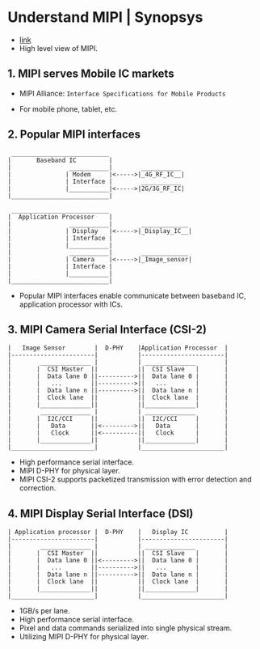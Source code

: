 # Understand MIPI | Synopsys

- [link](https://www.youtube.com/watch?v=sxuwbJPXSqk&list=PLPQM2EfGI7JEGMyeOhlhxXUuYk9a7_HBK&index=2)
- High level view of MIPI.

## 1. MIPI serves Mobile IC markets

- MIPI Alliance: `Interface Specifications for Mobile Products`

- For mobile phone, tablet, etc.

## 2. Popular MIPI interfaces

```text
 ___________________________
|       Baseband IC         |
|                ___________|        ___________
|               | Modem     |<----->|_4G_RF_IC__|
|               | Interface |        ___________
|               |___________|<----->|2G/3G_RF_IC|
|___________________________|

 ___________________________
|  Application Processor    |
|                ___________|        _____________
|               | Display   |<----->|_Display_IC__|
|               | Interface |
|               |___________|
|                ___________|        _____________
|               | Camera    |<----->|_Image_sensor|
|               | Interface |
|               |___________|
|___________________________|
```

- Popular MIPI interfaces enable communicate between baseband IC, application processor with ICs.

## 3. MIPI Camera Serial Interface (CSI-2)

```text
|   Image Sensor        |  D-PHY    |Application Processor  |
|-----------------------|           |-----------------------|
|        ______________ |           | ______________        |
|       |  CSI Master  ||           ||  CSI Slave   |       |
|       |  Data lane 0 ||---------->||  Data lane 0 |       |
|       |   ...        ||---------->||   ...        |       |
|       |  Data lane n ||---------->||  Data lane n |       |
|       |  Clock lane  ||           ||  Clock lane  |       |
|       |______________||           ||______________|       |
|        ______________ |           | ______________        |
|       |  I2C/CCI     ||           ||  I2C/CCI     |       |
|       |   Data       ||<--------->||   Data       |       |
|       |   Clock      ||<----------||   Clock      |       |
|       |______________||           ||______________|       |
|_______________________|           |_______________________|
```

- High performance serial interface.
- MIPI D-PHY for physical layer.
- MIPI CSI-2 supports packetized transmission with error detection and correction.

## 4. MIPI Display Serial Interface (DSI)

```text
| Application processor |  D-PHY    |   Display IC          |
|-----------------------|           |-----------------------|
|        ______________ |           | ______________        |
|       |  CSI Master  ||           ||  CSI Slave   |       |
|       |  Data lane 0 ||<--------->||  Data lane 0 |       |
|       |   ...        ||---------->||   ...        |       |
|       |  Data lane n ||---------->||  Data lane n |       |
|       |  Clock lane  ||           ||  Clock lane  |       |
|       |______________||           ||______________|       |
|_______________________|           |_______________________|
```

- 1GB/s per lane.
- High performance serial interface.
- Pixel and data commands serialized into single physical stream.
- Utilizing MIPI D-PHY for physical layer.
